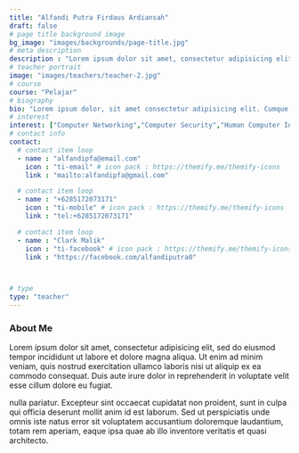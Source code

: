 ```yaml
---
title: "Alfandi Putra Firdaus Ardiansah"
draft: false
# page title background image
bg_image: "images/backgrounds/page-title.jpg"
# meta description
description : "Lorem ipsum dolor sit amet, consectetur adipisicing elit, sed do eiusmod tempor incididunt ut labore. dolore magna aliqua. Ut enim ad minim veniam, quis nostrud."
# teacher portrait
image: "images/teachers/teacher-2.jpg"
# course
course: "Pelajar"
# biography
bio: "Lorem ipsum dolor, sit amet consectetur adipisicing elit. Cumque accusamus tenetur ea harum delectus ab consequatur excepturi, odit qui in quo quia voluptate nam optio, culpa aspernatur. Error placeat iusto officia voluptas quae."
# interest
interest: ["Computer Networking","Computer Security","Human Computer Interfacing"]
# contact info
contact:
  # contact item loop
  - name : "alfandipfa@email.com"
    icon : "ti-email" # icon pack : https://themify.me/themify-icons
    link : "mailto:alfandipfa@gmail.com"

  # contact item loop
  - name : "+6285172073171"
    icon : "ti-mobile" # icon pack : https://themify.me/themify-icons
    link : "tel:+6285172073171"

  # contact item loop
  - name : "Clark Malik"
    icon : "ti-facebook" # icon pack : https://themify.me/themify-icons
    link : "https://facebook.com/alfandiputra0"



# type
type: "teacher"
---
```


### About Me

Lorem ipsum dolor sit amet, consectetur adipisicing elit, sed do eiusmod tempor incididunt ut
labore et dolore magna aliqua. Ut enim ad minim veniam, quis nostrud exercitation ullamco laboris nisi ut aliquip ex ea commodo consequat. Duis aute irure dolor in reprehenderit in voluptate velit esse cillum dolore eu fugiat.

nulla pariatur. Excepteur sint occaecat cupidatat non proident, sunt in culpa qui officia deserunt mollit
anim id est laborum. Sed ut perspiciatis unde omnis iste natus error sit voluptatem accusantium doloremque
laudantium, totam rem aperiam, eaque ipsa quae ab illo inventore veritatis et quasi architecto.